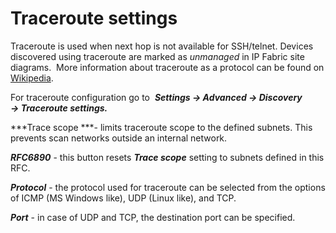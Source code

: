 # Traceroute settings

Traceroute is used when next hop is not available for SSH/telnet.
Devices discovered using traceroute are marked as *unmanaged* in IP
Fabric site diagrams.  More information about traceroute as a protocol
can be found on [Wikipedia](https://en.wikipedia.org/wiki/Traceroute).

For traceroute configuration go to  ***Settings → Advanced → Discovery
→ Traceroute settings.***

***Trace scope ***- limits traceroute scope to the defined subnets. This
prevents scan networks outside an internal network.

***RFC6890*** - this button resets ***Trace scope*** setting to subnets
defined in this RFC.

***Protocol*** - the protocol used for traceroute can be selected from
the options of ICMP (MS Windows like), UDP (Linux like), and TCP.

***Port*** - in case of UDP and TCP, the destination port can be
specified.
